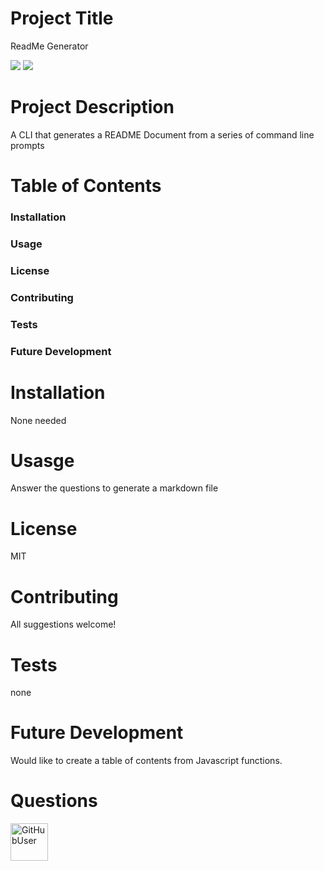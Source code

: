 
# Project Title
ReadMe Generator

<img src = "https://img.shields.io/github/last-commit/thegetoutgirl/read-me-generator"> <img src ="https://img.shields.io/badge/current%20status-%F0%9F%92%A5-white">

# Project Description
A CLI that generates a README Document from a series of command line prompts

# Table of Contents

  ### Installation
  ### Usage
  ### License
  ### Contributing
  ### Tests
  ### Future Development

# Installation
None needed

# Usasge
Answer the questions to generate a markdown file

# License
MIT

# Contributing
All suggestions welcome!

# Tests
none

# Future Development
Would like to create a table of contents from Javascript functions.

# Questions
<img src="https://avatars2.githubusercontent.com/u/60320896?v=4" alt= "GitHubUser" width="60" height="60" />

